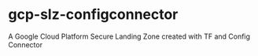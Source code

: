 # gcp-slz-configconnector
A Google Cloud Platform Secure Landing Zone created with TF and Config Connector
